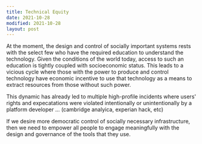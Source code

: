 ```yaml
---
title: Technical Equity
date: 2021-10-28
modified: 2021-10-28
layout: post
---
```


At the moment, the design and control of socially important systems rests with the select few who have the required education to understand the technology. Given the conditions of the world today, access to such an education is tightly coupled with socioeconomic status. This leads to a vicious cycle where those with the power to produce and control technology have economic incentive to use that technology as a means to extract resources from those without such power.

This dynamic has already led to multiple high-profile incidents where users' rights and expecatations were violated intentionally or unintentionally by a platform developer … (cambridge analyica, experian hack, etc)

If we desire more democratic control of socially necessary infrastructure, then we need to empower all people to engage meaningfully with the design and governance of the tools that they use.